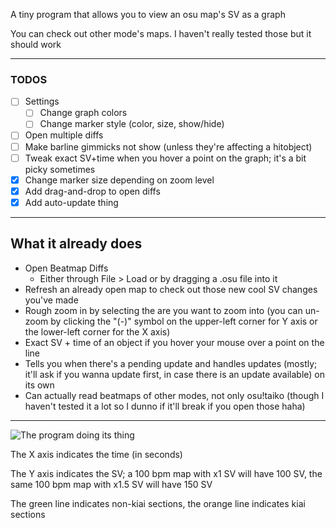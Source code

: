 A tiny program that allows you to view an osu map's SV as a graph

You can check out other mode's maps. I haven't really tested those but it should work

- - - -

### TODOS
- [ ] Settings
    - [ ] Change graph colors
    - [ ] Change marker style (color, size, show/hide)
- [ ] Open multiple diffs
- [ ] Make barline gimmicks not show (unless they're affecting a hitobject)
- [ ] Tweak exact SV+time when you hover a point on the graph; it's a bit picky sometimes
- [x] Change marker size depending on zoom level
- [x] Add drag-and-drop to open diffs
- [x] Add auto-update thing

- - - -

## What it already does
- Open Beatmap Diffs
  - Either through File > Load or by dragging a .osu file into it
- Refresh an already open map to check out those new cool SV changes you've made
- Rough zoom in by selecting the are you want to zoom into (you can un-zoom by clicking the "(-)" symbol on the upper-left corner for Y axis or the lower-left corner for the X axis)
- Exact SV + time of an object if you hover your mouse over a point on the line
- Tells you when there's a pending update and handles updates (mostly; it'll ask if you wanna update first, in case there is an update available) on its own
- Can actually read beatmaps of other modes, not only osu!taiko (though I haven't tested it a lot so I dunno if it'll break if you open those haha)

- - - -

![](https://i.imgur.com/xZM3HVD.png "The program doing its thing")

The X axis indicates the time (in seconds)

The Y axis indicates the SV; a 100 bpm map with x1 SV will have 100 SV, the same 100 bpm map with x1.5 SV will have 150 SV

The green line indicates non-kiai sections, the orange line indicates kiai sections
